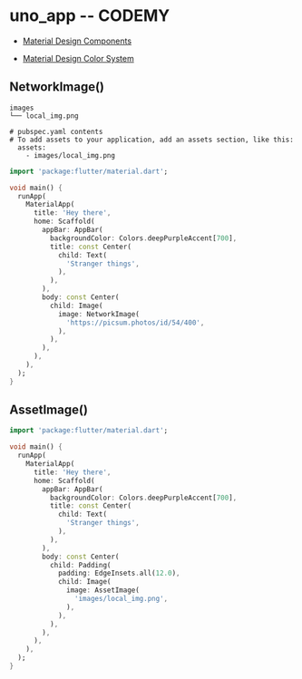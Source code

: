 # uno_app -- CODEMY

- [Material Design Components](https://m3.material.io/components "read docs")

- [Material Design Color System](https://m3.material.io/styles/color/the-color-system/key-colors-tones "read docs")
  
## NetworkImage()

```terminal
images
└── local_img.png

# pubspec.yaml contents
# To add assets to your application, add an assets section, like this:
  assets:
    - images/local_img.png
```

```dart
import 'package:flutter/material.dart';

void main() {
  runApp(
    MaterialApp(
      title: 'Hey there',
      home: Scaffold(
        appBar: AppBar(
          backgroundColor: Colors.deepPurpleAccent[700],
          title: const Center(
            child: Text(
              'Stranger things',
            ),
          ),
        ),
        body: const Center(
          child: Image(
            image: NetworkImage(
              'https://picsum.photos/id/54/400',
            ),
          ),
        ),
      ),
    ),
  );
}
```

## AssetImage()

```dart
import 'package:flutter/material.dart';

void main() {
  runApp(
    MaterialApp(
      title: 'Hey there',
      home: Scaffold(
        appBar: AppBar(
          backgroundColor: Colors.deepPurpleAccent[700],
          title: const Center(
            child: Text(
              'Stranger things',
            ),
          ),
        ),
        body: const Center(
          child: Padding(
            padding: EdgeInsets.all(12.0),
            child: Image(
              image: AssetImage(
                'images/local_img.png',
              ),
            ),
          ),
        ),
      ),
    ),
  );
}
```
